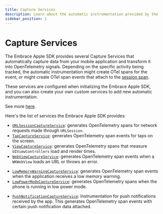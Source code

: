 ```yaml
---
title: Capture Services
description: Learn about the automatic instrumentation provided by the Embrace SDK
sidebar_position: 1
---
```


# Capture Services

The Embrace Apple SDK provides several Capture Services that automatically capture data from your mobile application and transform it into OpenTelemetry signals. Depending on the specific activity being tracked, the automatic instrumentation might create OTel spans for the event, or might create OTel span events that attach to the [session span](/ios/open-source/#how-we-built-it).

These services are configured when initializing the Embrace Apple SDK, and you can also create your own custom services to add new automatic instrumentation.

See more [here](/ios/open-source/integration/customizing-signals/#extending-captureservices-to-add-your-own-instrumentation).

Here's the list of services the Embrace Apple SDK provides:

* [`URLSessionCaptureService`](/ios/open-source/features/capture-services/url-session.md): generates OpenTelemetry spans for network requests made through `URLSession`.
* [`TapCaptureService`](/ios/open-source/features/capture-services/tap.md): generates OpenTelemetry span events for taps on the screen.
* [`ViewCaptureService`](/ios/open-source/features/capture-services/ui-view-controller.md): generates OpenTelemetry spans that measure `UIViewControllers` load and render times.
* [`WebViewCaptureService`](/ios/open-source/features/capture-services/web-view.md): generates OpenTelemetry span events when a `WKWebView` loads an URL or throws an error.
- [`LowMemoryWarningCaptureService`](/ios/open-source/features/capture-services/low-memory.md): generates OpenTelemetry span events when the application receives a low memory warning.
- [`LowPowerModeCaptureService`](/ios/open-source/features/capture-services/low-power.md): generates OpenTelemetry spans when the phone is running in low power mode.
* [`PushNotificationCaptureService`](/ios/open-source/features/capture-services/push-notifications.md): Instrumentation for push notifications received by the app. This generates OpenTelemetry span events with certain push notification data attached.
